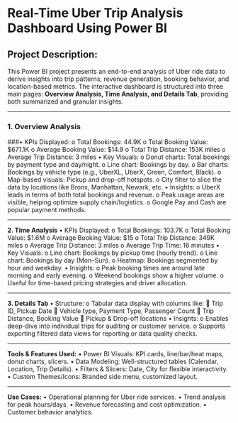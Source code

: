# Real-Time Uber Trip Analysis Dashboard Using Power BI
## Project Description:
This Power BI project presents an end-to-end analysis of Uber ride data to derive insights into trip patterns, revenue generation, booking behavior, and location-based metrics. The interactive dashboard is structured into three main pages: **Overview Analysis, Time Analysis, and Details Tab**, providing both summarized and granular insights.
________________________________________
### **1. Overview Analysis**
###•	KPIs Displayed:
o	Total Bookings: 44.9K
o	Total Booking Value: $671.1K
o	Average Booking Value: $14.9
o	Total Trip Distance: 153K miles
o	Average Trip Distance: 3 miles
•	Key Visuals:
o	Donut charts: Total bookings by payment type and day/night.
o	Line chart: Bookings by day.
o	Bar charts: Bookings by vehicle type (e.g., UberXL, UberX, Green, Comfort, Black).
o	Map-based visuals: Pickup and drop-off hotspots.
o	City filter to slice the data by locations like Bronx, Manhattan, Newark, etc.
•	Insights:
o	UberX leads in terms of both total bookings and revenue.
o	Peak usage areas are visible, helping optimize supply chain/logistics.
o	Google Pay and Cash are popular payment methods.
________________________________________
**2. Time Analysis**
•	KPIs Displayed:
o	Total Bookings: 103.7K
o	Total Booking Value: $1.6M
o	Average Booking Value: $15
o	Total Trip Distance: 349K miles
o	Average Trip Distance: 3 miles
o	Average Trip Time: 16 minutes
•	Key Visuals:
o	Line chart: Bookings by pickup time (hourly trend).
o	Line chart: Bookings by day (Mon–Sun).
o	Heatmap: Bookings segmented by hour and weekday.
•	Insights:
o	Peak booking times are around late morning and early evening.
o	Weekend bookings show a higher volume.
o	Useful for time-based pricing strategies and driver allocation.
________________________________________
**3. Details Tab**
•	Structure:
o	Tabular data display with columns like:
	Trip ID, Pickup Date
	Vehicle type, Payment Type, Passenger Count
	Trip Distance, Booking Value
	Pickup & Drop-off locations
•	Insights:
o	Enables deep-dive into individual trips for auditing or customer service.
o	Supports exporting filtered data views for reporting or data quality checks.
________________________________________
**Tools & Features Used:**
•	Power BI Visuals: KPI cards, line/bar/heat maps, donut charts, slicers.
•	Data Modeling: Well-structured tables (Calendar, Location, Trip Details).
•	Filters & Slicers: Date, City for flexible interactivity.
•	Custom Themes/Icons: Branded side menu, customized layout.
________________________________________
**Use Cases:**
•	Operational planning for Uber ride services.
•	Trend analysis for peak hours/days.
•	Revenue forecasting and cost optimization.
•	Customer behavior analytics.
